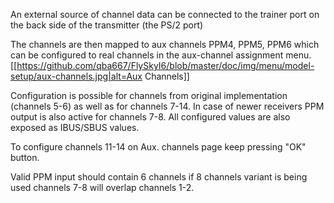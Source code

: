 An external source of channel data can be connected to the trainer port on the back side of the transmitter (the PS/2 port)

<picture of trainer port and pinout>

The channels are then mapped to aux channels PPM4, PPM5, PPM6 which can be configured to real channels in the aux-channel assignment menu.
[[https://github.com/qba667/FlySkyI6/blob/master/doc/img/menu/model-setup/aux-channels.jpg|alt=Aux Channels]]

Configuration is possible for channels from original implementation (channels 5-6) as well as for channels 7-14.
In case of newer receivers PPM output is also active for channels 7-8. 
All configured values are also exposed as IBUS/SBUS values.

To configure channels 11-14 on Aux. channels page keep pressing "OK" button. 

Valid PPM input should contain 6 channels if 8 channels variant is being used channels 7-8 will overlap channels 1-2.
